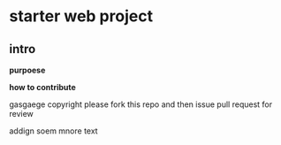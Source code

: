 <h1>starter web project</h1>

<h2> intro</h2>

<strong>purpoese</strong>

<b>how to contribute</b>

gasgaege
copyright 
please fork this repo and then issue pull request for review

addign soem mnore text 